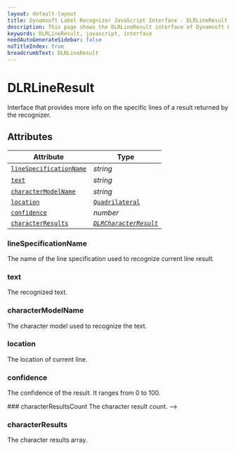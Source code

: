 ```yaml
---
layout: default-layout
title: Dynamsoft Label Recognizer JavaScript Interface - DLRLineResult
description: This page shows the DLRLineResult interface of Dynamsoft Label Recognizer for JavaScript.
keywords: DLRLineResult, javascript, interface
needAutoGenerateSidebar: false
noTitleIndex: true
breadcrumbText: DLRLineResult
---
```


# DLRLineResult

Interface that provides more info on the specific lines of a result returned by the recognizer.

## Attributes

| Attribute | Type |
|---------- | ---- |
| [ `lineSpecificationName` ](#linespecificationname) | *string* |
| [ `text` ](#text) | *string* |
| [ `characterModelName` ](#charactermodelname) | *string* |
| [ `location` ](#location) | [ `Quadrilateral` ](quadrilateral.md) |
| [ `confidence` ](#confidence) | *number* |
| [ `characterResults` ](#characterresults) | *[ `DLRCharacterResult` ](dlr-character-result.md)* |

<!--
| [ `characterResultsCount` ](#characterresultscount) | *number* |-->

### lineSpecificationName

The name of the line specification used to recognize current line result.

### text

The recognized text.

### characterModelName

The character model used to recognize the text.

### location

The location of current line.

### confidence

The confidence of the result. It ranges from 0 to 100.

<!-->

### characterResultsCount

The character result count.
-->

### characterResults

The character results array.

